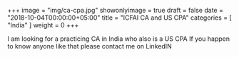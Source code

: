 +++
image = "img/ca-cpa.jpg"
showonlyimage = true
draft = false
date = "2018-10-04T00:00:00+05:00"
title = "ICFAI CA and US CPA"
categories = [ "India"  ]
weight = 0
+++

I am looking for a practicing CA in India who also is a US CPA
If you happen to know anyone like that please contact me on LinkedIN


